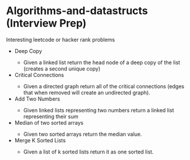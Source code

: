 # Algorithms-and-datastructs (Interview Prep)
Interesting leetcode or hacker rank problems
<ul>
  <li>Deep Copy</li>
    <ul>
      <li>
        Given a linked list return the head node of a deep copy of the list (creates a second unique copy)
      </li>
    </ul>
  <li>Critical Connections</li>
    <ul>
      <li>
        Given a directed graph return all of the critical connections (edges that when removed will create an undirected graph).  
      </li>
     </ul>
  <li>Add Two Numbers</li>
    <ul>
      <li>
        Given linked lists representing two numbers return a linked list representing their sum
      </li>
     </ul>
  <li>Median of two sorted arrays</li>
    <ul>
      <li>
        Given two sorted arrays return the median value.
      </li>
     </ul>
  <li>Merge K Sorted Lists</li>
    <ul>
      <li>
        Given a list of k sorted lists return it as one sorted list.
      </li>
    </ul>
</ul>
